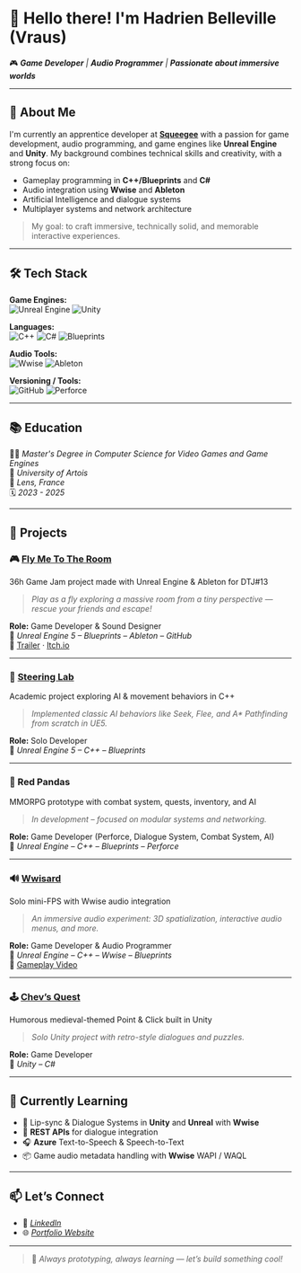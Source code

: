 <!--
**vraus/vraus** is a ✨ _special_ ✨ repository because its `README.md` (this file) appears on your GitHub profile.

Here are some ideas to get you started:

- 🔭 I’m currently working on ...
- 🌱 I’m currently learning ...
- 👯 I’m looking to collaborate on ...
- 🤔 I’m looking for help with ...
- 💬 Ask me about ...
- 📫 How to reach me: ...
- ⚡ Fun fact: ...
-->

# 👋 Hello there! I'm Hadrien Belleville (Vraus)

🎮 _**Game Developer** | **Audio Programmer** | **Passionate about immersive worlds**_

---

## 🧭 About Me

I'm currently an apprentice developer at [**Squeegee**](https://www.squeegeeverse.com) with a passion for game development, audio programming, and game engines like **Unreal Engine** and **Unity**. My background combines technical skills and creativity, with a strong focus on:

- Gameplay programming in **C++/Blueprints** and **C#**
- Audio integration using **Wwise** and **Ableton**
- Artificial Intelligence and dialogue systems
- Multiplayer systems and network architecture

> My goal: to craft immersive, technically solid, and memorable interactive experiences.

---

## 🛠️ Tech Stack

**Game Engines:**  
![Unreal Engine](https://img.shields.io/badge/-Unreal%20Engine-313131?logo=unrealengine&logoColor=white) ![Unity](https://img.shields.io/badge/-Unity-222222?logo=unity&logoColor=white)

**Languages:**  
![C++](https://img.shields.io/badge/-C++-00599C?logo=c%2B%2B&logoColor=white) ![C#](https://img.shields.io/badge/-C%23-68217A?logo=csharp&logoColor=white) ![Blueprints](https://img.shields.io/badge/-Blueprints-7E57C2?logo=unrealengine&logoColor=white)

**Audio Tools:**  
![Wwise](https://img.shields.io/badge/-Wwise-004880?logo=audacity&logoColor=white) ![Ableton](https://img.shields.io/badge/-Ableton-000000?logo=abletonlive&logoColor=white)

**Versioning / Tools:**  
![GitHub](https://img.shields.io/badge/-GitHub-181717?logo=github&logoColor=white) ![Perforce](https://img.shields.io/badge/-Perforce-005CAB?logo=perforce&logoColor=white)

---

## 📚 Education

🧑‍🎓 _Master's Degree in Computer Science for Video Games and Game Engines_  
🏫 _University of Artois_  
📍 _Lens, France_  
🗓️ _2023 - 2025_

---

## 🧪 Projects

### 🎮 [Fly Me To The Room](https://vraus.itch.io/fly-me-to-the-room)

36h Game Jam project made with Unreal Engine & Ableton for DTJ#13

> _Play as a fly exploring a massive room from a tiny perspective — rescue your friends and escape!_

**Role:** Game Developer & Sound Designer  
🧰 _Unreal Engine 5 – Blueprints – Ableton – GitHub_  
🎥 [Trailer](https://youtu.be/cltRaqTl5Mg) · [Itch.io](https://vraus.itch.io/fly-me-to-the-room)

---

### 🤖 [Steering Lab](https://github.com/vraus/Steering_Lab)

Academic project exploring AI & movement behaviors in C++

> _Implemented classic AI behaviors like Seek, Flee, and A\* Pathfinding from scratch in UE5._

**Role:** Solo Developer  
🧰 _Unreal Engine 5 – C++ – Blueprints_

---

### 🐼 Red Pandas

MMORPG prototype with combat system, quests, inventory, and AI

> _In development – focused on modular systems and networking._

**Role:** Game Developer (Perforce, Dialogue System, Combat System, AI)  
🧰 _Unreal Engine – C++ – Blueprints – Perforce_

---

### 🔊 [Wwisard](https://github.com/vraus/Wwisard)

Solo mini-FPS with Wwise audio integration

> _An immersive audio experiment: 3D spatialization, interactive audio menus, and more._

**Role:** Game Developer & Audio Programmer  
🧰 _Unreal Engine – C++ – Wwise – Blueprints_  
🎥 [Gameplay Video](https://youtu.be/03hS-5pdrZ8)

---

### 🕹️ [Chev’s Quest](https://vraus.itch.io/chevs-quest)

Humorous medieval-themed Point & Click built in Unity

> _Solo Unity project with retro-style dialogues and puzzles._

**Role:** Game Developer  
🧰 _Unity – C#_

---

## 🌱 Currently Learning

- 🔄 Lip-sync & Dialogue Systems in **Unity** and **Unreal** with **Wwise**
- 💬 **REST APIs** for dialogue integration
- 🎧 **Azure** Text-to-Speech & Speech-to-Text
- 📦 Game audio metadata handling with **Wwise** WAPI / WAQL

---

## 📫 Let’s Connect

- 💼 _[LinkedIn](https://www.linkedin.com/in/ton-nom/)_
- 🌐 _[Portfolio Website](https://vraus.github.io/portfolio/)_

---

> 🎯 _Always prototyping, always learning — let’s build something cool!_
